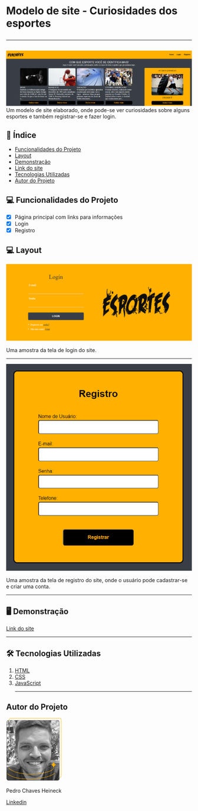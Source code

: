 # Modelo de site - Curiosidades dos esportes<hr>

![Curiosidades dos esportes](./assets/CAPA.png)
Um modelo de site elaborado, onde pode-se ver curiosidades sobre alguns esportes e também registrar-se e fazer login.

## 📄 Índice

- <a href="#-funcionalidades-do-projeto">Funcionalidades do Projeto</a>
- <a href="#-layout">Layout</a>
- <a href="#-demonstração">Demonstração</a>
- <a href="#=link-do-site">Link do site</a>
- <a href="#-tecnologias-utilizadas">Tecnologias Utilizadas</a>
- <a href="#-autor-do-projeto">Autor do Projeto</a>

## 💻 Funcionalidades do Projeto

- [x] Página principal com links para informações
- [x] Login
- [x] Registro

## 💻 Layout

![Tela de Login](./assets/Tela%20de%20Login.png)

Uma amostra da tela de login do site.<hr>

![Tela de Registro](./assets/Tela%20de%20Registro.png)

Uma amostra da tela de registro do site, onde o usuário pode cadastrar-se e criar uma conta.<hr>

## 🖥 Demonstração

<a href="https://projeto-modelo-site.vercel.app/index.html" target="_blank">Link do site</a><hr>

## 🛠 Tecnologias Utilizadas

1. [HTML](https://developer.mozilla.org/pt-BR/docs/Web/HTML)
2. [CSS](https://developer.mozilla.org/pt-BR/docs/Web/CSS)
3. [JavaScript](https://developer.mozilla.org/pt-BR/docs/Web/JavaScript)<hr>

## Autor do Projeto

<img style="width:150px" src="./assets/foto perfil.png" alt="Imagem do desenvolvedor"/>

Pedro Chaves Heineck

[Linkedin](www.linkedin.com/in/pedro-heineck-821982284)
